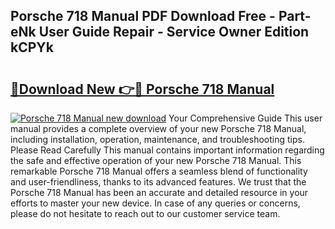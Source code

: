 ## Porsche 718 Manual PDF Download Free - Part-eNk User Guide Repair - Service Owner Edition kCPYk

# <h2><a href="http://cf26852.oget.top/?id=Porsche+718+Manual">🔗Download New 👉🔴 Porsche 718 Manual</a></h2>

[![Porsche 718 Manual new download](https://i.imgur.com/5g1atiW.png)](http://cf26852.oget.top/?id=Porsche+718+Manual)
Your Comprehensive Guide This user manual provides a complete overview of your new Porsche 718 Manual, including installation, operation, maintenance, and troubleshooting tips. Please Read Carefully This manual contains important information regarding the safe and effective operation of your new Porsche 718 Manual. This remarkable Porsche 718 Manual offers a seamless blend of functionality and user-friendliness, thanks to its advanced features. We trust that the Porsche 718 Manual has been an accurate and detailed resource in your efforts to master your new device. In case of any queries or concerns, please do not hesitate to reach out to our customer service team.
